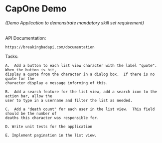 # CapOne Demo
###### (Demo Application to demonstrate mandatory skill set requirement)

API Documentation:

    https://breakingbadapi.com/documentation

Tasks:

    A.  Add a button to each list view character with the label "quote".  When the button is hit,
    display a quote from the character in a dialog box.  If there is no quote for the
    character display a message informing of this.

    B.  Add a search feature for the list view, add a search icon to the action bar, allow the
    user to type in a username and filter the list as needed.

    C.  Add a "death count" for each user in the list view.  This field should be the number of
    deaths this character was responsible for.

    D. Write unit tests for the application

    E. Implement pagination in the list view.







